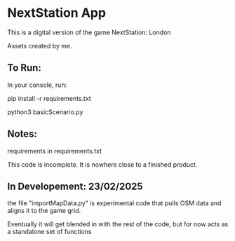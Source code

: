 # NextStation App
This is a digital version of the game NextStation: London

Assets created by me.

## To Run:

In your console, run:

pip install -r requirements.txt

python3 basicScenario.py


## Notes:
requirements in requirements.txt

This code is incomplete. It is nowhere close to a finished product.


## In Developement: 23/02/2025

the file "importMapData.py" is experimental code that pulls OSM data and aligns it to the game grid.

Eventually it will get blended in with the rest of the code, but for now acts as a standalone set of functions

